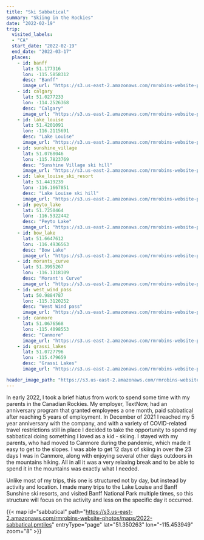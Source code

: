 ```yaml
---
title: "Ski Sabbatical"
summary: "Skiing in the Rockies"
date: "2022-02-19"
trip:
  visited_labels:
  - "CA"
  start_date: "2022-02-19"
  end_date: "2022-03-17"
  places:
    - id: banff
      lat: 51.177316
      lon: -115.5858312
      desc: "Banff"
      image_url: "https://s3.us-east-2.amazonaws.com/rmrobins-website-photos/2022-02-sabbatical/PXL_20220313_183217673.MP.jpg"
    - id: calgary
      lat: 51.0277233
      lon: -114.2526368
      desc: "Calgary"
      image_url: "https://s3.us-east-2.amazonaws.com/rmrobins-website-photos/2022-02-sabbatical/PXL_20220226_221032719.jpg"
    - id: lake_louise
      lat: 51.4201091
      lon: -116.2115691
      desc: "Lake Louise"
      image_url: "https://s3.us-east-2.amazonaws.com/rmrobins-website-photos/2022-02-sabbatical/DSC_1553.jpg"
    - id: sunshine_village
      lat: 51.0768046
      lon: -115.7823769
      desc: "Sunshine Village ski hill"
      image_url: "https://s3.us-east-2.amazonaws.com/rmrobins-website-photos/2022-02-sabbatical/PXL_20220223_204715721.MP.jpg"
    - id: lake_louise_ski_resort
      lat: 51.4419239
      lon: -116.1667851
      desc: "Lake Louise ski hill"
      image_url: "https://s3.us-east-2.amazonaws.com/rmrobins-website-photos/2022-02-sabbatical/PXL_20220221_182708738.PANO.jpg"
    - id: peyto_lake
      lat: 51.7250464
      lon: -116.5322442
      desc: "Peyto Lake"
      image_url: "https://s3.us-east-2.amazonaws.com/rmrobins-website-photos/2022-02-sabbatical/DSC_1571.jpg"
    - id: bow_lake
      lat: 51.6647612
      lon: -116.4936563
      desc: "Bow Lake"
      image_url: "https://s3.us-east-2.amazonaws.com/rmrobins-website-photos/2022-02-sabbatical/DSC_1589.jpg"
    - id: morants_curve
      lat: 51.3995267
      lon: -116.1318109
      desc: "Morant's Curve"
      image_url: "https://s3.us-east-2.amazonaws.com/rmrobins-website-photos/2022-02-sabbatical/DSC_1405.jpg"
    - id: west_wind_pass
      lat: 50.9884787
      lon: -115.3120252
      desc: "West Wind pass"
      image_url: "https://s3.us-east-2.amazonaws.com/rmrobins-website-photos/2022-02-sabbatical/DSC_1501.jpg"
    - id: canmore
      lat: 51.0676568
      lon: -115.4098553
      desc: "Canmore"
      image_url: "https://s3.us-east-2.amazonaws.com/rmrobins-website-photos/2022-02-sabbatical/PXL_20220308_202127067.MP.jpg"
    - id: grassi_lakes
      lat: 51.0727796
      lon: -115.479659
      desc: "Grassi Lakes"
      image_url: "https://s3.us-east-2.amazonaws.com/rmrobins-website-photos/2022-02-sabbatical/DSC_1376.jpg"

header_image_path: "https://s3.us-east-2.amazonaws.com/rmrobins-website-photos/2022-02-sabbatical/PXL_20220223_182404274.PANO.jpg"
---
```


In early 2022, I took a brief hiatus from work to spend some time with my parents in the Canadian Rockies. My employer, TextNow, had an anniversary program that granted employees a one month, paid sabbatical after reaching 5 years of employment. In December of 2021 I reached my 5 year anniversary with the company, and with a variety of COVID-related travel restrictions still in place I decided to take the opportunity to spend my sabbatical doing something I loved as a kid - skiing. I stayed with my parents, who had moved to Canmore during the pandemic, which made it easy to get to the slopes. I was able to get 12 days of skiing in over the 23 days I was in Canmore, along with enjoying several other days outdoors in the mountains hiking. All in all it was a very relaxing break and to be able to spend it in the mountains was exactly what I needed.

Unlike most of my trips, this one is structured not by day, but instead by activity and location. I made many trips to the Lake Louise and Banff Sunshine ski resorts, and visited Banff National Park multiple times, so this structure will focus on the activity and less on the specific day it occurred.

{{< map id="sabbatical" path="https://s3.us-east-2.amazonaws.com/rmrobins-website-photos/maps/2022-sabbatical.pmtiles" entryType="page" lat="51.350263" lon="-115.453949" zoom="8" >}}
